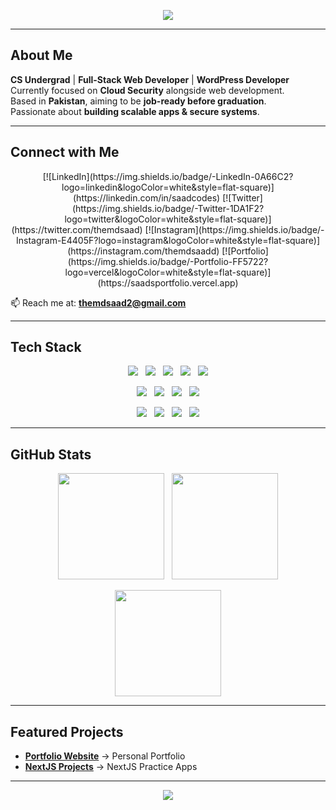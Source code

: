 <!-- Sleek Dark Neon Header -->
<p align="center">
  <img src="https://readme-typing-svg.herokuapp.com?font=Fira+Code&weight=600&size=28&pause=1000&color=8B5CF6&center=true&vCenter=true&width=800&lines=Hi%2C+I'm+Muhammad+Saad;Full+Stack+Web+Developer;WordPress+Developer;Currently+Learning+Cloud+Security;Future+Cloud+Security+Engineer" />
</p>


---

## About Me  

**CS Undergrad** | **Full-Stack Web Developer** | **WordPress Developer**  
Currently focused on **Cloud Security** alongside web development.  
Based in **Pakistan**, aiming to be **job-ready before graduation**.  
Passionate about **building scalable apps & secure systems**.  

---

## Connect with Me  

<p align="center"> 
<!--   <a href="https://linkedin.com/in/saadcodes/"><img src="https://img.shields.io/badge/-LinkedIn-111827?style=for-the-badge&logo=linkedin&logoColor=8B5CF6"></a> &nbsp;
  <a href="https://twitter.com/themdsaad"><img src="https://img.shields.io/badge/-Twitter-111827?style=for-the-badge&logo=twitter&logoColor=3B82F6"></a> &nbsp;
  <a href="https://instagram.com/themdsaadd"><img src="https://img.shields.io/badge/-Instagram-111827?style=for-the-badge&logo=instagram&logoColor=EC4899"></a> &nbsp;
  <a href="https://saadsportfolio.vercel.app"><img src="https://img.shields.io/badge/-Portfolio-111827?style=for-the-badge&logo=vercel&logoColor=22D3EE"></a> -->
[![LinkedIn](https://img.shields.io/badge/-LinkedIn-0A66C2?logo=linkedin&logoColor=white&style=flat-square)](https://linkedin.com/in/saadcodes)  
[![Twitter](https://img.shields.io/badge/-Twitter-1DA1F2?logo=twitter&logoColor=white&style=flat-square)](https://twitter.com/themdsaad)  
[![Instagram](https://img.shields.io/badge/-Instagram-E4405F?logo=instagram&logoColor=white&style=flat-square)](https://instagram.com/themdsaadd)  
[![Portfolio](https://img.shields.io/badge/-Portfolio-FF5722?logo=vercel&logoColor=white&style=flat-square)](https://saadsportfolio.vercel.app)  
</p>

📫 Reach me at: **themdsaad2@gmail.com**

---

## Tech Stack  

<p align="center">
  <img src="https://img.shields.io/badge/Python-111827?style=for-the-badge&logo=python&logoColor=22D3EE" /> &nbsp;
  <img src="https://img.shields.io/badge/JavaScript-111827?style=for-the-badge&logo=javascript&logoColor=FACC15" /> &nbsp;
  <img src="https://img.shields.io/badge/Java-111827?style=for-the-badge&logo=java&logoColor=F87171" /> &nbsp;
  <img src="https://img.shields.io/badge/C++-111827?style=for-the-badge&logo=cplusplus&logoColor=3B82F6" /> &nbsp;
  <img src="https://img.shields.io/badge/SQL-111827?style=for-the-badge&logo=postgresql&logoColor=10B981" />
</p>

<p align="center">
  <img src="https://img.shields.io/badge/React-111827?style=for-the-badge&logo=react&logoColor=61DAFB" /> &nbsp;
  <img src="https://img.shields.io/badge/Next.js-111827?style=for-the-badge&logo=nextdotjs&logoColor=white" /> &nbsp;
  <img src="https://img.shields.io/badge/Node.js-111827?style=for-the-badge&logo=node.js&logoColor=22C55E" /> &nbsp;
  <img src="https://img.shields.io/badge/WordPress-111827?style=for-the-badge&logo=wordpress&logoColor=3B82F6" />
</p>

<p align="center">
  <img src="https://img.shields.io/badge/AWS-111827?style=for-the-badge&logo=amazonaws&logoColor=F59E0B" /> &nbsp;
  <img src="https://img.shields.io/badge/Docker-111827?style=for-the-badge&logo=docker&logoColor=3B82F6" /> &nbsp;
  <img src="https://img.shields.io/badge/Linux-111827?style=for-the-badge&logo=linux&logoColor=FACC15" /> &nbsp;
  <img src="https://img.shields.io/badge/Git-111827?style=for-the-badge&logo=git&logoColor=EF4444" />
</p>

---

## GitHub Stats  

<p align="center">
  <img src="https://github-readme-stats.vercel.app/api?username=SaadMinhaj&show_icons=true&theme=nightowl&hide_border=true&count_private=true" height="170" /> &nbsp;
  <img src="https://github-readme-stats.vercel.app/api/top-langs/?username=SaadMinhaj&layout=compact&theme=nightowl&hide_border=true" height="170" />
</p>

<p align="center">
  <img src="https://github-readme-streak-stats.herokuapp.com?user=SaadMinhaj&theme=nightowl&hide_border=true" height="170" />
</p>

---

## Featured Projects  

- [**Portfolio Website**](https://github.com/SaadMinhaj/Portfolio) → Personal Portfolio  
- [**NextJS Projects**](https://github.com/SaadMinhaj/NextJS-Projects) → NextJS Practice Apps  

---

<!-- Sleek Neon Footer  0EA5E9-->
<p align="center">
<!--   <img src="https://capsule-render.vercel.app/api?type=waving&color=0:8B5CF6,100:8B5CF6&height=140&section=footer"/> -->
<img src="https://capsule-render.vercel.app/api?type=rect&color=0:9333EA,100:3B82F6&height=100&section=footer"/>

</p>
